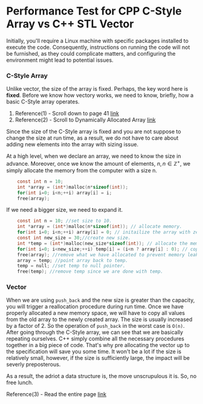 # Performance Test for CPP C-Style Array vs C++ STL Vector

Initially, you'll require a Linux machine with specific packages installed to execute the code. Consequently, instructions on running the code will not be furnished, as they could complicate matters, and configuring the environment might lead to potential issues.

### C-Style Array 
Unlike vector, the size of the array is fixed. Perhaps, the key word here is **fixed**. Before we know how vectory works, we need to know, briefly, how a basic C-Style array operates. 

1. Reference(1) - Scroll down to page 41 [link](https://ocw.mit.edu/courses/6-s096-introduction-to-c-and-c-january-iap-2013/bba9056d5290198d563edc47dfcff0e9_MIT6_S096_IAP13_lec3.pdf)
2. Reference(2) - Scroll to Dynamically Allocated Array [link](https://www.cs.swarthmore.edu/~newhall/unixhelp/C_arrays.html#:~:text=dynamically%20allocated%20arrays&text=To%20dynamically%20allocate%20space%2C%20use,space%20of%20the%20passed%20size.)

Since the size of the C-Style array is fixed and you are not suppose to change the size at run time, as a result, we do not have to care about adding new elements into the array with sizing issue.

At a high level, when we declare an array, we need to know the size in advance. Moreover, once we know the amount of elements, $n, n \in \mathbb{Z}^+$, we simply allocate the memory from the computer with a size n. 

```c
	const int n = 10;
	int *array = (int*)malloc(n*sizeof(int));
	for(int i=0; i<n;++i) array[i] = i;
	free(array);
```

If we need a bigger size, we need to expand it. 

```c
	const int n = 10; //set size to 10.
	int *array = (int*)malloc(n*sizeof(int)); // allocate memory.
	for(int i=0; i<n;++i) array[i] = 0; // initailize the array with zeros.
	const int new_size = 30;//create new size.
	int *temp = (int*)malloc(new_size*sizeof(int)); // allocate the memory with new size.
	for(int i=0; i<new_size;++i) temp[i] = (i<n ? array[i] : 0); // copy data from old array, and then set everything else to 0.
	free(array); //remove what we have allocated to prevent memory leak.
	array = temp; //point array back to temp.
	temp = null; //set temp to null pointer.
	free(temp); //remove temp since we are done with temp.
```

### Vector 

When we are using ```push_back``` and the new size is greater than the capacity, you will trigger a reallocation procedure during run time. Once we have properly allocated a new memory space, we will have to copy all values from the old array to the newly created array. The size is usually increased
by a factor of 2. So the operation of ```push_back``` in the worst case is ```O(n)```. After going through the C-Style array, we can see that we are basically repeating ourselves. C++ simply combine all the necessary procedures together in a big piece of code. That's why pre allocating the vector
up to the specification will save you some time. It won't be a lot if the size is relatively small, however, if the size is sufficiently large, the impact will be severly preposterous.

As a result, the adriot a data structure is, the move unscrupulous it is. So, no free lunch. 

Reference(3) - Read the entire page [link](https://cplusplus.com/reference/vector/vector/push_back/)


